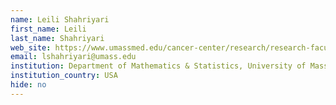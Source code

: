 ```yaml
---
name: Leili Shahriyari
first_name: Leili
last_name: Shahriyari
web_site: https://www.umassmed.edu/cancer-center/research/research-faculty-staff/leili-shahriyari/
email: lshahriyari@umass.edu
institution: Department of Mathematics & Statistics, University of Massachusetts Amherst
institution_country: USA
hide: no
---
```



